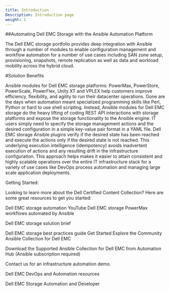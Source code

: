 ```yaml
---
title: Introduction
Description: Introduction page
weight: 1
---
```

##Automating Dell EMC Storage with the Ansible Automation Platform

The Dell EMC storage portfolio provides deep integration with Ansible through a number of modules to enable configuration management and workflow automation for a number of use cases including SAN zone setup, provisioning, snapshots, remote replication as well as data and workload mobility across the hybrid cloud.

 

#Solution Benefits

Ansible modules for Dell EMC storage platforms: PowerMax, PowerStore, PowerScale, PowerFlex, Unity XT and VPLEX help customers improve efficiency, flexibility, and agility to run their datacenter operations. Gone are the days when automation meant specialized programming skills like Perl, Python or hard to use shell scripting. Instead, Ansible modules for Dell EMC storage do the heavy lifting of coding REST API interactions with storage platforms and expose the storage functionality to the Ansible engine. IT users simply need to specify the storage management actions and the desired configuration in a simple key-value pair format in a YAML file. Dell EMC storage Ansible plugins verify if the desired state has been reached and execute the actions only if the desired state is not reached. This underlying execution intelligence (idempotency) avoids inadvertent execution of actions and any resulting drift in the infrastructure configuration.  This approach helps makes it easier to attain consistent and highly scalable operations over the entire IT infrastructure stack for a variety of use cases like DevOps process automation and managing large scale application deployments.

 

Getting Started:

Looking to learn more about the Dell Certified Content Collection? Here are some great resources to get you started:

Dell EMC storage automation YouTube 
Dell EMC storage PowerMax workflows automated by Ansible

Dell EMC storage solution brief

Dell EMC storage best practices guide
Get Started
Explore the Community Ansible Collection for Dell EMC

Download the Supported Ansible Collection for Dell EMC from Automation Hub (Ansible subscription required)

Contact us for an infrastructure automation demo.

Dell EMC DevOps and Automation resources

Dell EMC Storage Automation and Developer 
